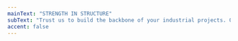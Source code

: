 ```yaml
---
mainText: "STRENGTH IN STRUCTURE"
subText: "Trust us to build the backbone of your industrial projects. Our expertise in constructing warehouses, factories, and infrastructure ensures durability and efficiency. "
accent: false
---
```


